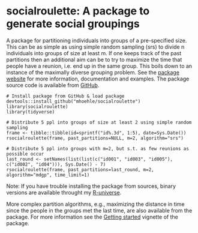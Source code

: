 # socialroulette: A package to generate social groupings

A package for partitioning individuals into groups of a pre-specified size. This can be as simple as using simple random sampling (srs) to divide n individuals into groups of size at least m. If one keeps track of the past partitions then an additional
aim can be to try to maximize the time that people have a reunion, i.e. end up in the same group. This boils
down to an instance of the maximally diverse grouping problem.
See the [package website](https://mhoehle.github.io/socialroulette/)  for more information, documentation and examples. The package source code is available from [GitHub](https://github.com/mhoehle/socialroulette/). 

```
# Install package from GitHub & load package
devtools::install_github("mhoehle/socialroulette")
library(socialroulette)
library(tidyverse)

# Distribute 5 ppl into groups of size at least 2 using simple random sampling
frame <- tibble::tibble(id=sprintf("id%.3d", 1:5), date=Sys.Date())
rsocialroulette(frame, past_partitions=NULL, m=2, algorithm="srs")

# Distribute 5 ppl into groups with m=2, but s.t. as few reunions as possible occur 
last_round <- setNames(list(list(c("id001", "id003", "id005"), c("id002", "id04"))), Sys.Date() - 7)
rsocialroulette(frame, past_partitions=last_round, m=2, algorithm="mdgp", time_limit=1)
```

Note: If you have trouble installing the package from sources, binary versions are available throught my [R-universe](https://mhoehle.r-universe.dev/ui#builds).

More complex partition algorithms, e.g., maximizing the distance in time since the people in the groups met the last time, are also available from the package. For more information see the [Getting started](https://mhoehle.github.io/socialroulette/articles/get-started.html) vignette of the package.



